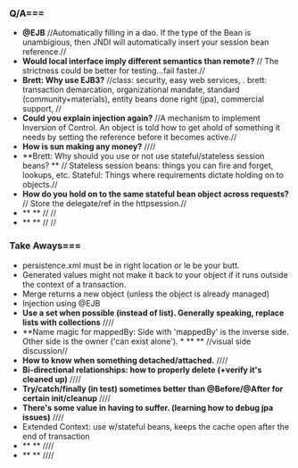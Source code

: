 ### Q/A===
* **@EJB**  //Automatically filling in a dao. If the type of the Bean is unambigious, then JNDI will automatically insert your session bean reference.//
* **Would local interface imply different semantics than remote?**  // The strictness could be better for testing...fail faster.//
* **Brett: Why use EJB3?**  //class: security, easy web services, . brett: transaction demarcation, organizational mandate, standard (community+materials), entity beans done right (jpa), commercial support, //
* **Could you explain injection again?**  //A mechanism to implement Inversion of Control.  An object is told how to get ahold of something it needs by setting the reference before it becomes active.//
* **How is sun making any money?**  ////
* **Brett: Why should you use or not use stateful/stateless session beans? ** // Stateless session beans: things you can fire and forget, lookups, etc.  Stateful: Things where requirements dictate holding on to objects.// 
* **How do you hold on to the same stateful bean object across requests?** // Store the delegate/ref in the httpsession.//
* ** ** // //
* ** ** // //

### Take Aways===
* persistence.xml must be in right location or le be your butt.
* Generated values might not make it back to your object if it runs outside the context of a transaction.
* Merge returns a new object (unless the object is already managed)
* Injection using @EJB
* **Use a set when possible (instead of list).   Generally speaking, replace lists with collections**  ////
* **Name magic for mappedBy:  Side with 'mappedBy' is the inverse side.  Other side is the owner ('can exist alone'). * ** ** //visual side discussion//
* **How to know when something detached/attached.**  ////
* **Bi-directional relationships: how to properly delete (+verify it's cleaned up)**  ////
* **Try/catch/finally (in test) sometimes better than @Before/@After for certain init/cleanup**  ////
* **There's some value in having to suffer. (learning how to debug jpa issues)**  ////
* Extended Context: use w/stateful beans, keeps the cache open after the end of transaction 
* ** **  ////
* ** **  ////
